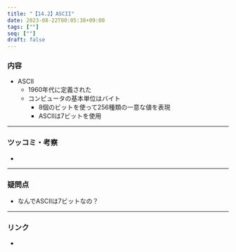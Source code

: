 ```yaml
---
title: "【14.2】ASCII"
date: 2023-08-22T00:05:38+09:00
tags: [""]
seq: [""]
draft: false
---
```


### 内容
- ASCII
  - 1960年代に定義された
  - コンピュータの基本単位はバイト
    - 8個のビットを使って256種類の一意な値を表現
    - ASCIIは7ビットを使用

---
### ツッコミ・考察
- 

---
### 疑問点
- なんでASCIIは7ビットなの？


---
### リンク
- 